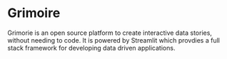 # Grimoire

Grimorie is an open source platform to create interactive data stories, without needing to code.
It is powered by Streamlit which provdies a full stack framework for developing data driven applications.
